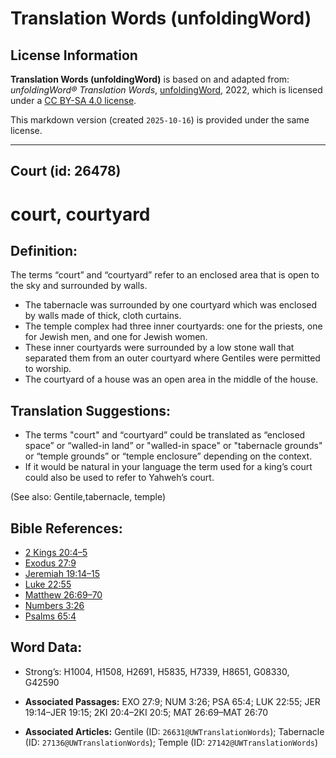 # Translation Words (unfoldingWord)

## License Information

**Translation Words (unfoldingWord)** is based on and adapted from: _unfoldingWord® Translation Words_, [unfoldingWord](https://unfoldingword.org/utw), 2022, which is licensed under a [CC BY-SA 4.0 license](https://creativecommons.org/licenses/by-sa/4.0/legalcode.en).

This markdown version (created `2025-10-16`) is provided under the same license.



--------------------------------

## Court (id: 26478)

court, courtyard
================

Definition:
-----------

The terms “court” and “courtyard” refer to an enclosed area that is open to the sky and surrounded by walls.

* The tabernacle was surrounded by one courtyard which was enclosed by walls made of thick, cloth curtains.
* The temple complex had three inner courtyards: one for the priests, one for Jewish men, and one for Jewish women.
* These inner courtyards were surrounded by a low stone wall that separated them from an outer courtyard where Gentiles were permitted to worship.
* The courtyard of a house was an open area in the middle of the house.

Translation Suggestions:
------------------------

* The terms "court" and “courtyard” could be translated as “enclosed space” or “walled\-in land” or "walled\-in space" or "tabernacle grounds" or “temple grounds” or “temple enclosure” depending on the context.
* If it would be natural in your language the term used for a king’s court could also be used to refer to Yahweh’s court.

(See also: Gentile,tabernacle, temple)

Bible References:
-----------------

* [2 Kings 20:4–5](https://ref.ly/2Kgs20:4-2Kgs20:5)
* [Exodus 27:9](https://ref.ly/Exod27:9)
* [Jeremiah 19:14–15](https://ref.ly/Jer19:14-Jer19:15)
* [Luke 22:55](https://ref.ly/Luke22:55)
* [Matthew 26:69–70](https://ref.ly/Matt26:69-Matt26:70)
* [Numbers 3:26](https://ref.ly/Num3:26)
* [Psalms 65:4](https://ref.ly/Ps65:4)

Word Data:
----------

* Strong’s: H1004, H1508, H2691, H5835, H7339, H8651, G08330, G42590

* **Associated Passages:** EXO 27:9; NUM 3:26; PSA 65:4; LUK 22:55; JER 19:14–JER 19:15; 2KI 20:4–2KI 20:5; MAT 26:69–MAT 26:70
* **Associated Articles:** Gentile (ID: `26631@UWTranslationWords`); Tabernacle (ID: `27136@UWTranslationWords`); Temple (ID: `27142@UWTranslationWords`)

